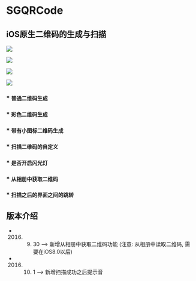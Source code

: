
# SGQRCode

## iOS原生二维码的生成与扫描

![](https://github.com/kingsic/SGQRCode/raw/master/Picture/sorgle.png) 

![](https://github.com/kingsic/SGQRCode/raw/master/Picture/sorgle2.png) 

![](https://github.com/kingsic/SGQRCode/raw/master/Picture/sorgle3.png) 

![](https://github.com/kingsic/SGQRCode/raw/master/Picture/sorgle4.png) 

### * `普通二维码生成`<br>

### * `彩色二维码生成`<br>

### * `带有小图标二维码生成`<br>

### * `扫描二维码的自定义`<br>

### * `是否开启闪光灯`<br>

### * `从相册中获取二维码`<br>

### * `扫描之后的界面之间的跳转`<br>


## 版本介绍

  * 2016. 9. 30 --> 新增从相册中获取二维码功能 (注意: 从相册中读取二维码, 需要在iOS8.0以后)

  * 2016. 10. 1 --> 新增扫描成功之后提示音
  
 

